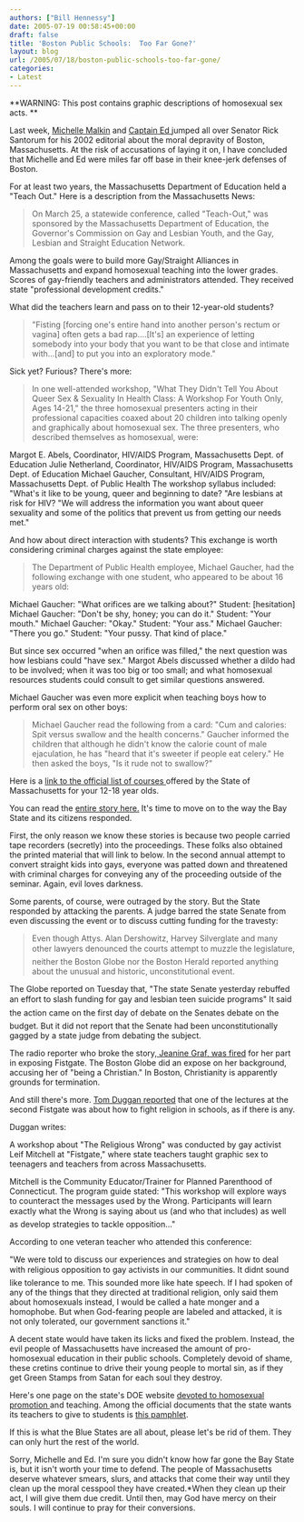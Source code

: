 ```yaml
---
authors: ["Bill Hennessy"]
date: 2005-07-19 00:58:45+00:00
draft: false
title: 'Boston Public Schools:  Too Far Gone?'
layout: blog
url: /2005/07/18/boston-public-schools-too-far-gone/
categories:
- Latest
---
```


**WARNING:  This post contains graphic descriptions of homosexual sex acts.  **

Last week, [Michelle Malkin](https://www.michellemalkin.com/) and [Captain Ed ](https://www.captainsquartersblog.com/mt/)jumped all over Senator Rick Santorum for his 2002 editorial about the moral depravity of Boston, Massachusetts.  At the risk of accusations of laying it on, I have concluded that Michelle and Ed were miles far off base in their knee-jerk defenses of Boston.

For at least two years, the Massachusetts Department of Education held a "Teach Out."  Here is a description from the Massachusetts News:



> On March 25, a statewide conference, called "Teach-Out," was sponsored by the Massachusetts Department of Education, the Governor's Commission on Gay and Lesbian Youth, and the Gay, Lesbian and Straight Education Network.

Among the goals were to build more Gay/Straight Alliances in Massachusetts and expand homosexual teaching into the lower grades. Scores of gay-friendly teachers and administrators attended. They received state "professional development credits."  



What did the teachers learn and pass on to their 12-year-old students?



> "Fisting [forcing one's entire hand into another person's rectum or vagina] often gets a bad rap....[It's] an experience of letting somebody into your body that you want to be that close and intimate with...[and] to put you into an exploratory mode." 



Sick yet?  Furious?  There's more:



> In one well-attended workshop, "What They Didn't Tell You About Queer Sex & Sexuality In Health Class: A Workshop For Youth Only, Ages 14-21," the three homosexual presenters acting in their professional capacities coaxed about 20 children into talking openly and graphically about homosexual sex. The three presenters, who described themselves as homosexual, were:

Margot E. Abels, Coordinator, HIV/AIDS Program, Massachusetts Dept. of Education
Julie Netherland, Coordinator, HIV/AIDS Program, Massachusetts Dept. of Education
Michael Gaucher, Consultant, HIV/AIDS Program, Massachusetts Dept. of Public Health
The workshop syllabus included:
"What's it like to be young, queer and beginning to date?
"Are lesbians at risk for HIV?
"We will address the information you want about queer sexuality and some of the politics that prevent us from getting our needs met." 



And how about direct interaction with students?  This exchange is worth considering criminal charges against the state employee:



> The Department of Public Health employee, Michael Gaucher, had the following exchange with one student, who appeared to be about 16 years old:

Michael Gaucher: "What orifices are we talking about?"
Student: [hesitation]
Michael Gaucher: "Don't be shy, honey; you can do it."
Student: "Your mouth."
Michael Gaucher: "Okay."
Student: "Your ass."
Michael Gaucher: "There you go."
Student: "Your pussy. That kind of place."

But since sex occurred "when an orifice was filled," the next question was how lesbians could "have sex." Margot Abels discussed whether a dildo had to be involved; when it was too big or too small; and what homosexual resources students could consult to get similar questions answered. 



Michael Gaucher was even more explicit when teaching boys how to perform oral sex on other boys:



> Michael Gaucher read the following from a card: "Cum and calories: Spit versus swallow and the health concerns." Gaucher informed the children that although he didn't know the calorie count of male ejaculation, he has "heard that it's sweeter if people eat celery." He then asked the boys, "Is it rude not to swallow?" 



Here is a [link to the official list of courses ](https://www.massnews.com/past_issues/other/8_Aug/auggs5.htm)offered by the State of Massachusetts for your 12-18 year olds.

You can read the [entire story here.](https://www.massnews.com/past_issues/2000/9_Sept/900fist1.htm)  It's time to move on to the way the Bay State and its citizens responded.

First, the only reason we know these stories is because two people carried tape recorders (secretly) into the proceedings.  These folks also obtained the printed material that will link to below.  In the second annual attempt to convert straight kids into gays, everyone was patted down and threatened with criminal charges for conveying any of the proceeding outside of the seminar.  Again, evil loves darkness.

Some parents, of course, were outraged by the story.  But the State responded by attacking the parents.  A judge barred the state Senate from even discussing the event or to discuss cutting funding for the travesty:




> Even though Attys. Alan Dershowitz, Harvey Silverglate and many other lawyers denounced the courts attempt to muzzle the legislature, neither the Boston Globe nor the Boston Herald reported anything about the unusual and historic, unconstitutional event.

The Globe reported on Tuesday that, "The state Senate yesterday rebuffed an effort to slash funding for gay and lesbian teen suicide programs" It said the action came on the first day of debate on the Senates debate on the budget.
But it did not report that the Senate had been unconstitutionally gagged by a state judge from debating the subject. 



The radio reporter who broke the story,[ Jeanine Graf, was fired](https://www.massnews.com/past_issues/2001/feb%202001/febgraf.htm) for her part in exposing Fistgate.  The Boston Globe did an expose on her background, accusing her of "being a Christian."  In Boston, Christianity is apparently grounds for termination.

And still there's more. [ Tom Duggan reported](https://www.massnews.com/past_issues/2000/Schools/fistrep.htm#10) that one of the lectures at the second Fistgate was about how to fight religion in schools, as if there is any.

Duggan writes:




> 
A workshop about "The Religious Wrong" was conducted by gay activist Leif Mitchell at "Fistgate," where state teachers taught graphic sex to teenagers and teachers from across Massachusetts.

Mitchell is the Community Educator/Trainer for Planned Parenthood of Connecticut.  The program guide stated: "This workshop will explore ways to counteract the messages used by the Wrong. Participants will learn exactly what the Wrong is saying about us (and who that includes) as well as develop strategies to tackle opposition..." 



According to one veteran teacher who attended this conference:



> 
"We were told to discuss our experiences and strategies on how to deal with religious opposition to gay activists in our communities. It didnt sound like tolerance to me. This sounded more like hate speech. If I had spoken of any of the things that they directed at traditional religion, only said them about homosexuals instead, I would be called a hate monger and a homophobe. But when God-fearing people are labeled and attacked, it is not only tolerated, our government sanctions it." 



A decent state would have taken its licks and fixed the problem.  Instead, the evil people of Massachusetts have increased the amount of pro-homosexual education in their public schools.  Completely devoid of shame, these cretins continue to drive their young people to mortal sin, as if they get Green Stamps from Satan for each soul they destroy.

Here's one page on the state's DOE website [devoted to homosexual promotion ](https://www.doe.mass.edu/hssss/GSA/HelpingHands.html)and teaching.  Among the official documents that the state wants its teachers to give to students is [this pamphlet](https://www.article8.org/docs/news_events/glsen_043005/black_book/black_book_inside.htm).

If this is what the Blue States are all about, please let's be rid of them.  They can only hurt the rest of the world.

Sorry, Michelle and Ed.  I'm sure you didn't know how far gone the Bay State is, but it isn't worth your time to defend.  The people of Massachusetts deserve whatever smears, slurs, and attacks that come their way until they clean up the moral cesspool they have created.*When they clean up their act, I will give them due credit.  Until then, may God have mercy on their souls.  I will continue to pray for their conversions.  
